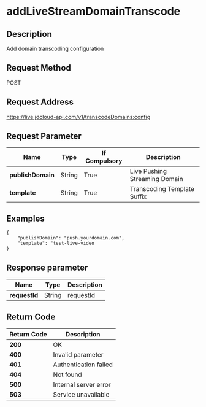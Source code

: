 # addLiveStreamDomainTranscode


## Description
Add domain transcoding configuration

## Request Method
POST

## Request Address
https://live.jdcloud-api.com/v1/transcodeDomains:config


## Request Parameter
|Name|Type|If Compulsory|Description|
|---|---|---|---|
|**publishDomain**|String|True|Live Pushing Streaming Domain|
|**template**|String|True|Transcoding Template Suffix|


## Examples
    {
        "publishDomain": "push.yourdomain.com",
        "template": "test-live-video
    }

## Response parameter
|Name|Type|Description|
|---|---|---|
|**requestId**|String|requestId|


## Return Code
|Return Code|Description|
|---|---|
|**200**|OK|
|**400**|Invalid parameter|
|**401**|Authentication failed|
|**404**|Not found|
|**500**|Internal server error|
|**503**|Service unavailable|
